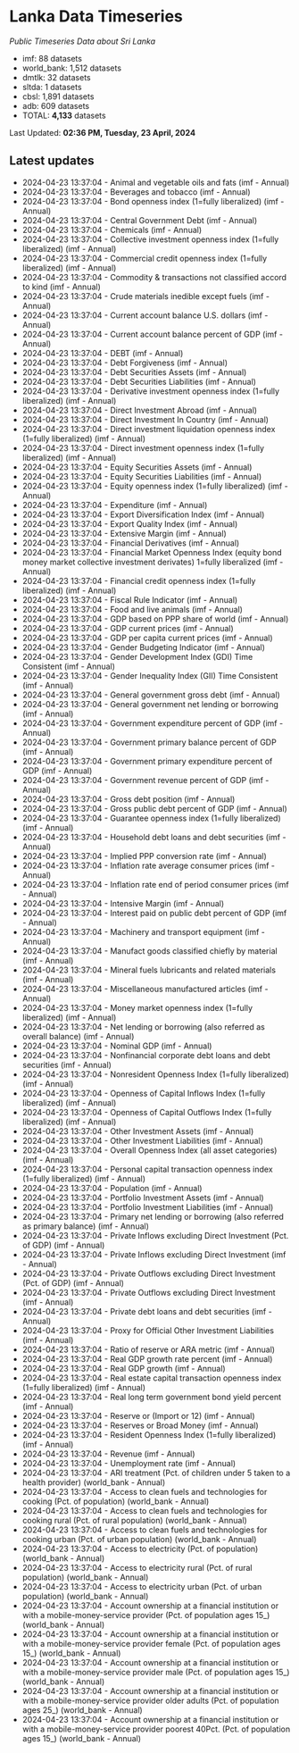 # Lanka Data Timeseries
*Public Timeseries Data about Sri Lanka*

* imf: 88 datasets
* world_bank: 1,512 datasets
* dmtlk: 32 datasets
* sltda: 1 datasets
* cbsl: 1,891 datasets
* adb: 609 datasets
* TOTAL: **4,133** datasets

Last Updated: **02:36 PM, Tuesday, 23 April, 2024**

## Latest updates

* 2024-04-23 13:37:04 - Animal and vegetable oils and fats (imf - Annual)
* 2024-04-23 13:37:04 - Beverages and tobacco (imf - Annual)
* 2024-04-23 13:37:04 - Bond openness index (1=fully liberalized) (imf - Annual)
* 2024-04-23 13:37:04 - Central Government Debt (imf - Annual)
* 2024-04-23 13:37:04 - Chemicals (imf - Annual)
* 2024-04-23 13:37:04 - Collective investment openness index (1=fully liberalized) (imf - Annual)
* 2024-04-23 13:37:04 - Commercial credit openness index (1=fully liberalized) (imf - Annual)
* 2024-04-23 13:37:04 - Commodity & transactions not classified accord to kind (imf - Annual)
* 2024-04-23 13:37:04 - Crude materials inedible except fuels (imf - Annual)
* 2024-04-23 13:37:04 - Current account balance U.S. dollars (imf - Annual)
* 2024-04-23 13:37:04 - Current account balance percent of GDP (imf - Annual)
* 2024-04-23 13:37:04 - DEBT (imf - Annual)
* 2024-04-23 13:37:04 - Debt Forgiveness (imf - Annual)
* 2024-04-23 13:37:04 - Debt Securities Assets (imf - Annual)
* 2024-04-23 13:37:04 - Debt Securities Liabilities (imf - Annual)
* 2024-04-23 13:37:04 - Derivative investment openness index (1=fully liberalized) (imf - Annual)
* 2024-04-23 13:37:04 - Direct Investment Abroad (imf - Annual)
* 2024-04-23 13:37:04 - Direct Investment In Country (imf - Annual)
* 2024-04-23 13:37:04 - Direct investment liquidation openness index (1=fully liberalized) (imf - Annual)
* 2024-04-23 13:37:04 - Direct investment openness index (1=fully liberalized) (imf - Annual)
* 2024-04-23 13:37:04 - Equity Securities Assets (imf - Annual)
* 2024-04-23 13:37:04 - Equity Securities Liabilities (imf - Annual)
* 2024-04-23 13:37:04 - Equity openness index (1=fully liberalized) (imf - Annual)
* 2024-04-23 13:37:04 - Expenditure (imf - Annual)
* 2024-04-23 13:37:04 - Export Diversification Index (imf - Annual)
* 2024-04-23 13:37:04 - Export Quality Index (imf - Annual)
* 2024-04-23 13:37:04 - Extensive Margin (imf - Annual)
* 2024-04-23 13:37:04 - Financial Derivatives (imf - Annual)
* 2024-04-23 13:37:04 - Financial Market Openness Index (equity bond money market collective investment derivates) 1=fully liberalized (imf - Annual)
* 2024-04-23 13:37:04 - Financial credit openness index (1=fully liberalized) (imf - Annual)
* 2024-04-23 13:37:04 - Fiscal Rule Indicator (imf - Annual)
* 2024-04-23 13:37:04 - Food and live animals (imf - Annual)
* 2024-04-23 13:37:04 - GDP based on PPP share of world (imf - Annual)
* 2024-04-23 13:37:04 - GDP current prices (imf - Annual)
* 2024-04-23 13:37:04 - GDP per capita current prices (imf - Annual)
* 2024-04-23 13:37:04 - Gender Budgeting Indicator (imf - Annual)
* 2024-04-23 13:37:04 - Gender Development Index (GDI) Time Consistent (imf - Annual)
* 2024-04-23 13:37:04 - Gender Inequality Index (GII) Time Consistent (imf - Annual)
* 2024-04-23 13:37:04 - General government gross debt (imf - Annual)
* 2024-04-23 13:37:04 - General government net lending or borrowing (imf - Annual)
* 2024-04-23 13:37:04 - Government expenditure percent of GDP (imf - Annual)
* 2024-04-23 13:37:04 - Government primary balance percent of GDP (imf - Annual)
* 2024-04-23 13:37:04 - Government primary expenditure percent of GDP (imf - Annual)
* 2024-04-23 13:37:04 - Government revenue percent of GDP (imf - Annual)
* 2024-04-23 13:37:04 - Gross debt position (imf - Annual)
* 2024-04-23 13:37:04 - Gross public debt percent of GDP (imf - Annual)
* 2024-04-23 13:37:04 - Guarantee openness index (1=fully liberalized) (imf - Annual)
* 2024-04-23 13:37:04 - Household debt loans and debt securities (imf - Annual)
* 2024-04-23 13:37:04 - Implied PPP conversion rate (imf - Annual)
* 2024-04-23 13:37:04 - Inflation rate average consumer prices (imf - Annual)
* 2024-04-23 13:37:04 - Inflation rate end of period consumer prices (imf - Annual)
* 2024-04-23 13:37:04 - Intensive Margin (imf - Annual)
* 2024-04-23 13:37:04 - Interest paid on public debt percent of GDP (imf - Annual)
* 2024-04-23 13:37:04 - Machinery and transport equipment (imf - Annual)
* 2024-04-23 13:37:04 - Manufact goods classified chiefly by material (imf - Annual)
* 2024-04-23 13:37:04 - Mineral fuels lubricants and related materials (imf - Annual)
* 2024-04-23 13:37:04 - Miscellaneous manufactured articles (imf - Annual)
* 2024-04-23 13:37:04 - Money market openness index (1=fully liberalized) (imf - Annual)
* 2024-04-23 13:37:04 - Net lending or borrowing (also referred as overall balance) (imf - Annual)
* 2024-04-23 13:37:04 - Nominal GDP (imf - Annual)
* 2024-04-23 13:37:04 - Nonfinancial corporate debt loans and debt securities (imf - Annual)
* 2024-04-23 13:37:04 - Nonresident Openness Index (1=fully liberalized) (imf - Annual)
* 2024-04-23 13:37:04 - Openness of Capital Inflows Index (1=fully liberalized) (imf - Annual)
* 2024-04-23 13:37:04 - Openness of Capital Outflows Index (1=fully liberalized) (imf - Annual)
* 2024-04-23 13:37:04 - Other Investment Assets (imf - Annual)
* 2024-04-23 13:37:04 - Other Investment Liabilities (imf - Annual)
* 2024-04-23 13:37:04 - Overall Openness Index (all asset categories) (imf - Annual)
* 2024-04-23 13:37:04 - Personal capital transaction openness index (1=fully liberalized) (imf - Annual)
* 2024-04-23 13:37:04 - Population (imf - Annual)
* 2024-04-23 13:37:04 - Portfolio Investment Assets (imf - Annual)
* 2024-04-23 13:37:04 - Portfolio Investment Liabilities (imf - Annual)
* 2024-04-23 13:37:04 - Primary net lending or borrowing (also referred as primary balance) (imf - Annual)
* 2024-04-23 13:37:04 - Private Inflows excluding Direct Investment (Pct. of GDP) (imf - Annual)
* 2024-04-23 13:37:04 - Private Inflows excluding Direct Investment (imf - Annual)
* 2024-04-23 13:37:04 - Private Outflows excluding Direct Investment (Pct. of GDP) (imf - Annual)
* 2024-04-23 13:37:04 - Private Outflows excluding Direct Investment (imf - Annual)
* 2024-04-23 13:37:04 - Private debt loans and debt securities (imf - Annual)
* 2024-04-23 13:37:04 - Proxy for Official Other Investment Liabilities (imf - Annual)
* 2024-04-23 13:37:04 - Ratio of reserve or ARA metric (imf - Annual)
* 2024-04-23 13:37:04 - Real GDP growth rate percent (imf - Annual)
* 2024-04-23 13:37:04 - Real GDP growth (imf - Annual)
* 2024-04-23 13:37:04 - Real estate capital transaction openness index (1=fully liberalized) (imf - Annual)
* 2024-04-23 13:37:04 - Real long term government bond yield percent (imf - Annual)
* 2024-04-23 13:37:04 - Reserve or (Import or 12) (imf - Annual)
* 2024-04-23 13:37:04 - Reserves or Broad Money (imf - Annual)
* 2024-04-23 13:37:04 - Resident Openness Index (1=fully liberalized) (imf - Annual)
* 2024-04-23 13:37:04 - Revenue (imf - Annual)
* 2024-04-23 13:37:04 - Unemployment rate (imf - Annual)
* 2024-04-23 13:37:04 - ARI treatment (Pct. of children under 5 taken to a health provider) (world_bank - Annual)
* 2024-04-23 13:37:04 - Access to clean fuels and technologies for cooking (Pct. of population) (world_bank - Annual)
* 2024-04-23 13:37:04 - Access to clean fuels and technologies for cooking rural (Pct. of rural population) (world_bank - Annual)
* 2024-04-23 13:37:04 - Access to clean fuels and technologies for cooking urban (Pct. of urban population) (world_bank - Annual)
* 2024-04-23 13:37:04 - Access to electricity (Pct. of population) (world_bank - Annual)
* 2024-04-23 13:37:04 - Access to electricity rural (Pct. of rural population) (world_bank - Annual)
* 2024-04-23 13:37:04 - Access to electricity urban (Pct. of urban population) (world_bank - Annual)
* 2024-04-23 13:37:04 - Account ownership at a financial institution or with a mobile-money-service provider (Pct. of population ages 15_) (world_bank - Annual)
* 2024-04-23 13:37:04 - Account ownership at a financial institution or with a mobile-money-service provider female (Pct. of population ages 15_) (world_bank - Annual)
* 2024-04-23 13:37:04 - Account ownership at a financial institution or with a mobile-money-service provider male (Pct. of population ages 15_) (world_bank - Annual)
* 2024-04-23 13:37:04 - Account ownership at a financial institution or with a mobile-money-service provider older adults (Pct. of population ages 25_) (world_bank - Annual)
* 2024-04-23 13:37:04 - Account ownership at a financial institution or with a mobile-money-service provider poorest 40Pct. (Pct. of population ages 15_) (world_bank - Annual)